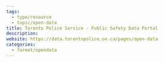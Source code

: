 ```yaml
---
tags:
  - type/resource
  - topic/open-data
title: Toronto Police Service - Public Safety Data Portal
description: 
website: https://data.torontopolice.on.ca/pages/open-data
categories:
  - format/opendata
---
```

